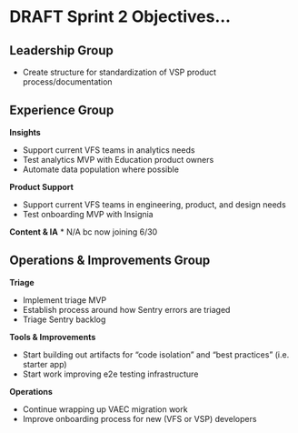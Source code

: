 # DRAFT Sprint 2 Objectives...

## Leadership Group
*   Create structure for standardization of VSP product process/documentation

## Experience Group

**Insights**
  *   Support current VFS teams in analytics needs
  *   Test analytics MVP with Education product owners
  *   Automate data population where possible

**Product Support**
  *   Support current VFS teams in engineering, product, and design needs
  *   Test onboarding MVP with Insignia

**Content & IA**
            *   N/A bc now joining 6/30
## Operations & Improvements Group

**Triage**
 *   Implement triage MVP
 *   Establish process around how Sentry errors are triaged
 *   Triage Sentry backlog

**Tools & Improvements**
 *   Start building out artifacts for “code isolation” and “best practices” (i.e. starter app)
 *   Start work improving e2e testing infrastructure

**Operations**
 *   Continue wrapping up VAEC migration work
 *   Improve onboarding process for new (VFS or VSP) developers
